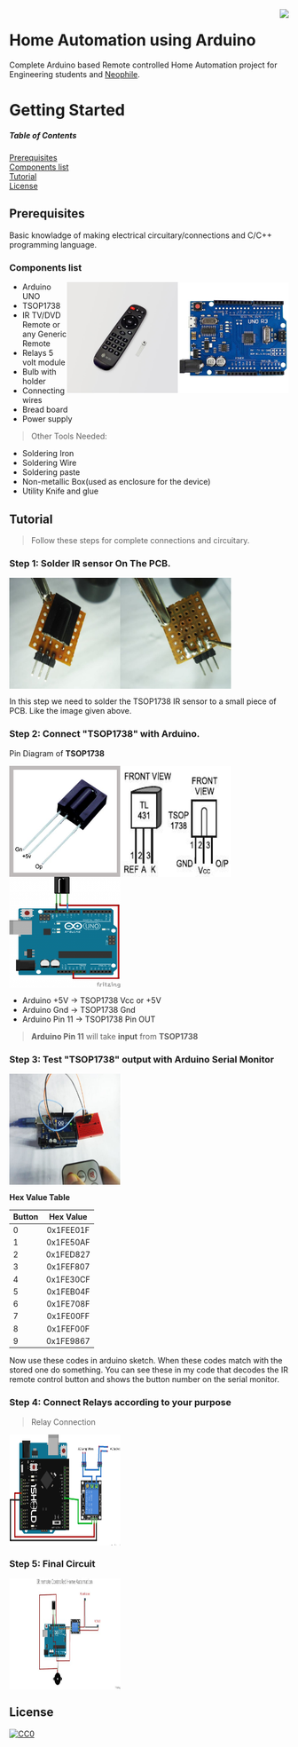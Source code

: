<img src="https://github.com/matiassingers/awesome-readme/blob/master/icon.png" align="right" />

# Home Automation using Arduino

Complete Arduino based Remote controlled Home Automation project for Engineering students and [Neophile](https://en.wikipedia.org/wiki/Neophile).

<h1> Getting Started</h1>

##### Table of Contents  
[Prerequisites](#prerequisites)  
[Components list](#components-list)  
[Tutorial](#tutorial)  
[License](#license)

## Prerequisites

Basic knowladge of making electrical circuitary/connections and C/C++ programming language.

### Components list

<img src="https://github.com/ashish-eqn/home-automation-using-Arduino/blob/master/arduno_uno.jpg" align="right" height="200px" />
<img src="https://github.com/ashish-eqn/home-automation-using-Arduino/blob/master/basicRemote_large.jpg" align="right" width="200px" height="200px" />

* Arduino UNO
* TSOP1738
* IR TV/DVD Remote or any Generic Remote
* Relays 5 volt module
* Bulb with holder
* Connecting wires
* Bread board
* Power supply
> Other Tools Needed:
* Soldering Iron
* Soldering Wire
* Soldering paste
* Non-metallic Box(used as enclosure for the device)
* Utility Knife and glue

## Tutorial

> Follow these steps for complete connections and circuitary.

### Step 1: Solder IR sensor On The PCB.

<img src="https://github.com/ashish-eqn/home-automation-using-Arduino/blob/master/Doc/step1-1.jpg" align="left" width="200px" height="200px" />
<img src="https://github.com/ashish-eqn/home-automation-using-Arduino/blob/master/Doc/step1-2.jpg" align="center" width="200px" height="200px" />


In this step we need to solder the TSOP1738 IR sensor to a small piece of PCB. Like the image given above.


### Step 2: Connect "TSOP1738" with Arduino.


Pin Diagram of **TSOP1738**

<img src="https://github.com/ashish-eqn/home-automation-using-Arduino/blob/master/Doc/pin_diagram.png" align="left" width="200px" height="200px" />

<img src="https://github.com/ashish-eqn/home-automation-using-Arduino/blob/master/Doc/pin_diagram.jpg" align="left" width="200px" height="200px" />

<img src="https://github.com/ashish-eqn/home-automation-using-Arduino/blob/master/Doc/pin_conn.png" align="center" width="200px" height="200px" />


* Arduino +5V -> TSOP1738 Vcc or +5V
* Arduino Gnd -> TSOP1738 Gnd
* Arduino Pin 11 -> TSOP1738 Pin OUT

> **Arduino Pin 11** will take **input** from **TSOP1738**


### Step 3: Test "TSOP1738" output with Arduino Serial Monitor


<img src="https://github.com/ashish-eqn/home-automation-using-Arduino/blob/master/Doc/test_input.jpg" align="center" width="200px" height="200px" />


**Hex Value Table**

| **Button**    | **Hex Value** |
| ------------- |:-------------:|
| 0             | 0x1FEE01F     |
| 1             | 0x1FE50AF     |
| 2             | 0x1FED827     |
| 3             | 0x1FEF807     |
| 4             | 0x1FE30CF     |
| 5             | 0x1FEB04F     |
| 6             | 0x1FE708F     |
| 7             | 0x1FE00FF     |
| 8             | 0x1FEF00F     |
| 9             | 0x1FE9867     |

Now use these codes in arduino sketch. When these codes match with the stored one do something. You can see these in my code that decodes the IR remote control button and shows the button number on the serial monitor.


### Step 4: Connect Relays according to your purpose

> Relay Connection

<img src="https://github.com/ashish-eqn/home-automation-using-Arduino/blob/master/Doc/relay_conn.png" align="center" width="200px" height="200px" />


### Step 5: Final Circuit

<img src="https://github.com/ashish-eqn/home-automation-using-Arduino/blob/master/Doc/final_circuit.jpg" align="center" width="200px" height="200px" />


## License

[![CC0](https://upload.wikimedia.org/wikipedia/commons/thumb/0/0b/License_icon-mit-2.svg/156px-License_icon-mit-2.svg.png)](LICENSE)

